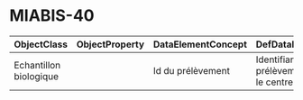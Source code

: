 # MIABIS-40

| ObjectClass | ObjectProperty | DataElementConcept | DefDataElementConcept | ValueMeaning | LabelValueMeaning | Referentiel | url | ConceptualDomain | TypeConceptualDomain | FormatConceptualDomain | IdDataElementConcept | Comments |
| ----------- | -------------- | ------------------ | --------------------- | ------------ | ----------------- | ----------- | --- | ---------------- | -------------------- | ---------------------- | -------------------- | -------- |
| Echantillon biologique |  | Id du prélèvement | Identifiant du prélèvement (père) dans le centre |  |  | MIABIS-40 |  | MIABIS-40 | nonEnumerated | String | C37 |  |
